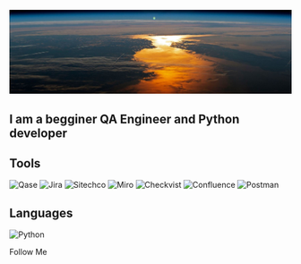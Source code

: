 ![Header](https://github.com/MDN78/MDN78/blob/main/assets/sunrise.JPG)

## I am a begginer QA Engineer and Python developer

## Tools
![Qase](https://img.shields.io/badge/Qase-000000?style=for-the-badge&logo=appveyor) ![Jira](https://img.shields.io/badge/Jira-000000?style=for-the-badge&logo=Jira) ![Sitechco](https://img.shields.io/badge/Sitechco-000000?style=for-the-badge&logo=appveyor) ![Miro](https://img.shields.io/badge/Miro-000000?style=for-the-badge&logo=Miro) ![Checkvist](https://img.shields.io/badge/Checkvist-000000?style=for-the-badge&logo=appveyor) ![Confluence](https://img.shields.io/badge/Confluence-000000?style=for-the-badge&logo=Confluence) ![Postman](https://img.shields.io/badge/Postman-000000?style=for-the-badge&logo=Postman)

## Languages
![Python](https://img.shields.io/badge/Python-000000?style=for-the-badge&logo=python)


Follow Me